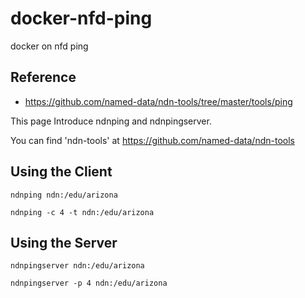 # docker-nfd-ping
docker on nfd ping

## Reference

* https://github.com/named-data/ndn-tools/tree/master/tools/ping

This page Introduce ndnping and ndnpingserver.

You can find 'ndn-tools' at https://github.com/named-data/ndn-tools

## Using the Client

```
ndnping ndn:/edu/arizona

ndnping -c 4 -t ndn:/edu/arizona
```

## Using the Server

```
ndnpingserver ndn:/edu/arizona

ndnpingserver -p 4 ndn:/edu/arizona
```
